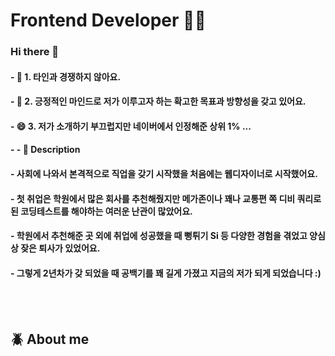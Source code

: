  # Frontend Developer 🤟🏻


### Hi there 👋

 

#### - 🌱 1. 타인과 경쟁하지 않아요.
#### - 🤔 2. 긍정적인 마인드로 저가 이루고자 하는 확고한 목표과 방향성을 갖고 있어요. 
#### - 😄 3. 저가 소개하기 부끄럽지만 네이버에서 인정해준 상위 1% ...
#### - - 💬 Description
####  - 사회에 나와서 본격적으로 직업을 갖기 시작했을 처음에는 웹디자이너로 시작했어요.
####  - 첫 취업은 학원에서 많은 회사를 추천해줬지만 메가존이나 꽤나 교통편 쪽 디비 쿼리로 된 코딩테스트를 해야하는 여러운 난관이 많았어요.
####  - 학원에서 추천해준 곳 외에 취업에 성공했을 때 뻥튀기 Si 등 다양한 경험을 겪었고 양심상 잦은 퇴사가 있었어요.
####  - 그렇게 2년차가 갖 되었을 때 공백기를 꽤 길게 가졌고 지금의 저가 되게 되었습니다 :)


<br /><br />


## :beetle: About me  <br />


